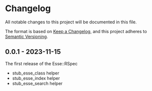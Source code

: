 # Changelog

All notable changes to this project will be documented in this file.

The format is based on [Keep a Changelog](https://keepachangelog.com/en/1.0.0/), and this project adheres to [Semantic Versioning](https://semver.org/spec/v2.0.0.html).

## 0.0.1 - 2023-11-15
The first release of the Esse::RSpec
* stub_esse_class helper
* stub_esse_index helper
* stub_esse_search helper
